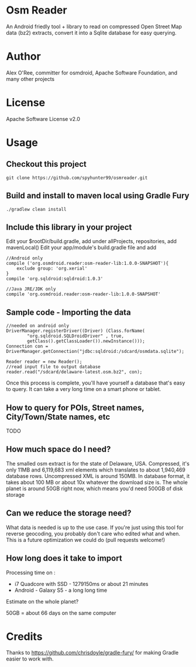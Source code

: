 # Osm Reader

An Android friedly tool + library to read on compressed Open Street Map data (bz2) extracts, convert it into a Sqlite database for easy querying.

# Author

Alex O'Ree, committer for osmdroid, Apache Software Foundation, and many other projects

# License

Apache Software License v2.0


# Usage

## Checkout this project

`git clone https://github.com/spyhunter99/osmreader.git`

## Build and install to maven local using Gradle Fury

`./gradlew clean install`

## Include this library in your project

Edit your $rootDir/build.gradle, add under allProjects, repositories, add mavenLocal()
Edit your app/module's build.gradle file and add

````
//Android only
compile ('org.osmdroid.reader:osm-reader-lib:1.0.0-SNAPSHOT'){
    exclude group: 'org.xerial'
}
compile 'org.sqldroid:sqldroid:1.0.3'

//Java JRE/JDK only
compile 'org.osmdroid.reader:osm-reader-lib:1.0.0-SNAPSHOT'
````

## Sample code - Importing the data

````
//needed on android only
DriverManager.registerDriver((Driver) (Class.forName(
        "org.sqldroid.SQLDroidDriver" , true,
        getClass().getClassLoader()).newInstance()));
Connection con = DriverManager.getConnection("jdbc:sqldroid:/sdcard/osmdata.sqlite");

Reader reader = new Reader();
//read input file to output database
reader.read("/sdcard/delaware-latest.osm.bz2", con);

````

Once this process is complete, you'll have yourself a database that's easy to query. It can take a very long time on a smart phone or tablet.

## How to query for POIs, Street names, City/Town/State names, etc

TODO

## How much space do I need?

The smalled osm extract is for the state of Delaware, USA. Compressed, it's only 11MB and 6,119,683 
xml elements which translates to about 1,940,469 database rows. Uncompressed XML is around 150MB.
In database format, it takes about 100 MB or about 10x whatever the download size is. The whole planet
is around 50GB right now, which means you'd need 500GB of disk storage

## Can we reduce the storage need?

What data is needed is up to the use case. If you're just using this tool for reverse geocoding, you 
probably don't care who edited what and when. This is a future optimization we could do (pull requests welcome!) 

## How long does it take to import

Processing time on :

* i7 Quadcore with SSD - 1279150ms or about 21 minutes
* Android - Galaxy S5  - a long long time

Estimate on the whole planet?

50GB = about 66 days on the same computer

# Credits

Thanks to https://github.com/chrisdoyle/gradle-fury/ for making Gradle easier to work with.